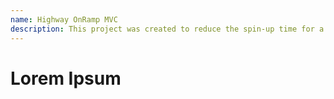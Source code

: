 ```yaml
---
name: Highway OnRamp MVC
description: This project was created to reduce the spin-up time for a new MVC project.  Bringing together Castle.Windsor and several other excellent projects, this package acts as a template for your MVC project to add logging, dependency injection, and several other basic necessities.
---
```


# Lorem Ipsum
